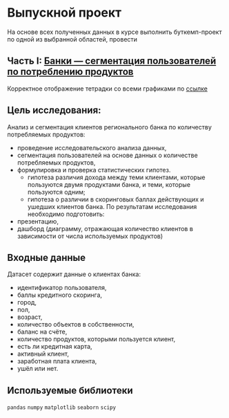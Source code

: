 # Выпускной проект
На основе всех полученных данных в курсе выполнить буткемп-проект по одной из выбранной областей, провести

## Часть I: [Банки — cегментация пользователей по потреблению продуктов](https://github.com/egormusalimov/Yandex-Practicum/blob/main/graduation/banks_final.ipynb)
Корректное отображение тетрадки со всеми графиками по [ссылке](https://nbviewer.org/github/egormusalimov/Yandex-Practicum/blob/main/graduation/banks_final.ipynb)
## Цель исследования: 
Анализ и сегментация клиентов регионального банка по количеству потребляемых продуктов:
- проведение исследовательского анализа данных,
- сегментация пользователей на основе данных о количестве потребляемых продуктов,
- формулировка и проверка статистических гипотез.
   - гипотеза различия дохода между теми клиентами, которые пользуются двумя продуктами банка, и теми, которые пользуются одним;
   - гипотеза о различии в скоринговых баллах действующих и ушедших клиентов банка.
По результатам исследования необходимо подготовить:
- презентацию,
- дашборд (диаграмму, отражающая количество клиентов в зависимости от числа используемых продуктов)
## Входные данные
Датасет содержит данные о клиентах банка:

- идентификатор пользователя,
- баллы кредитного скоринга,
- город,
- пол,
- возраст,
- количество объектов в собственности,
- баланс на счёте,
- количество продуктов, которыми пользуется клиент,
- есть ли кредитная карта,
- активный клиент,
- заработная плата клиента,
- ушёл или нет.
## Используемые библиотеки
`pandas` `numpy` `matplotlib` `seaborn` `scipy`
